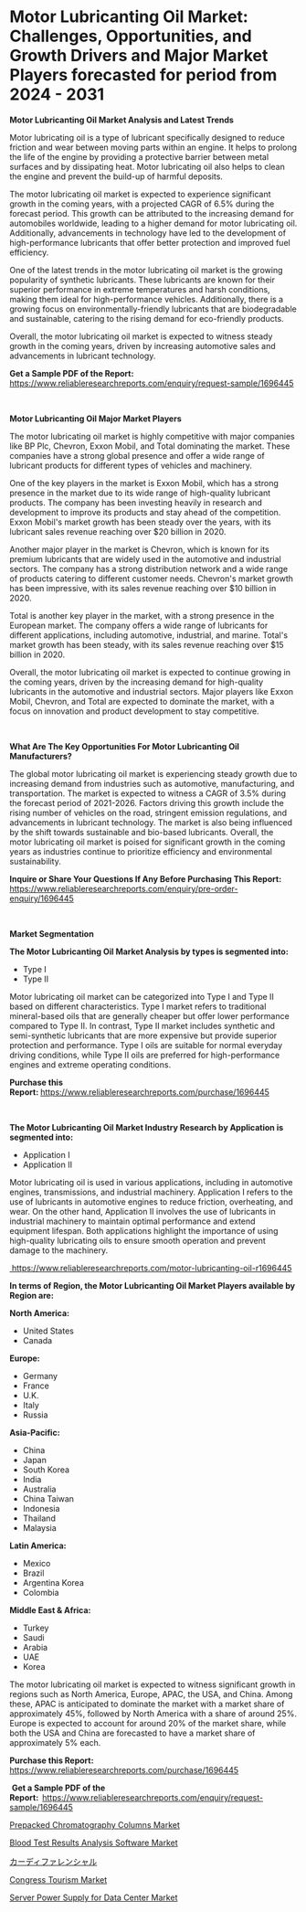 <p><h1>Motor Lubricanting Oil Market: Challenges, Opportunities, and Growth Drivers and Major Market Players forecasted for period from 2024 - 2031</h1></p><p><strong>Motor Lubricanting Oil Market Analysis and Latest Trends</strong></p>
<p><p>Motor lubricating oil is a type of lubricant specifically designed to reduce friction and wear between moving parts within an engine. It helps to prolong the life of the engine by providing a protective barrier between metal surfaces and by dissipating heat. Motor lubricating oil also helps to clean the engine and prevent the build-up of harmful deposits.</p><p>The motor lubricating oil market is expected to experience significant growth in the coming years, with a projected CAGR of 6.5% during the forecast period. This growth can be attributed to the increasing demand for automobiles worldwide, leading to a higher demand for motor lubricating oil. Additionally, advancements in technology have led to the development of high-performance lubricants that offer better protection and improved fuel efficiency.</p><p>One of the latest trends in the motor lubricating oil market is the growing popularity of synthetic lubricants. These lubricants are known for their superior performance in extreme temperatures and harsh conditions, making them ideal for high-performance vehicles. Additionally, there is a growing focus on environmentally-friendly lubricants that are biodegradable and sustainable, catering to the rising demand for eco-friendly products.</p><p>Overall, the motor lubricating oil market is expected to witness steady growth in the coming years, driven by increasing automotive sales and advancements in lubricant technology.</p></p>
<p><strong>Get a Sample PDF of the Report:&nbsp;</strong> <a href="https://www.reliableresearchreports.com/enquiry/request-sample/1696445">https://www.reliableresearchreports.com/enquiry/request-sample/1696445</a></p>
<p>&nbsp;</p>
<p><strong>Motor Lubricanting Oil Major Market Players</strong></p>
<p><p>The motor lubricating oil market is highly competitive with major companies like BP Plc, Chevron, Exxon Mobil, and Total dominating the market. These companies have a strong global presence and offer a wide range of lubricant products for different types of vehicles and machinery.</p><p>One of the key players in the market is Exxon Mobil, which has a strong presence in the market due to its wide range of high-quality lubricant products. The company has been investing heavily in research and development to improve its products and stay ahead of the competition. Exxon Mobil's market growth has been steady over the years, with its lubricant sales revenue reaching over $20 billion in 2020.</p><p>Another major player in the market is Chevron, which is known for its premium lubricants that are widely used in the automotive and industrial sectors. The company has a strong distribution network and a wide range of products catering to different customer needs. Chevron's market growth has been impressive, with its sales revenue reaching over $10 billion in 2020.</p><p>Total is another key player in the market, with a strong presence in the European market. The company offers a wide range of lubricants for different applications, including automotive, industrial, and marine. Total's market growth has been steady, with its sales revenue reaching over $15 billion in 2020.</p><p>Overall, the motor lubricating oil market is expected to continue growing in the coming years, driven by the increasing demand for high-quality lubricants in the automotive and industrial sectors. Major players like Exxon Mobil, Chevron, and Total are expected to dominate the market, with a focus on innovation and product development to stay competitive.</p></p>
<p>&nbsp;</p>
<p><strong>What Are The Key Opportunities For Motor Lubricanting Oil Manufacturers?</strong></p>
<p><p>The global motor lubricating oil market is experiencing steady growth due to increasing demand from industries such as automotive, manufacturing, and transportation. The market is expected to witness a CAGR of 3.5% during the forecast period of 2021-2026. Factors driving this growth include the rising number of vehicles on the road, stringent emission regulations, and advancements in lubricant technology. The market is also being influenced by the shift towards sustainable and bio-based lubricants. Overall, the motor lubricating oil market is poised for significant growth in the coming years as industries continue to prioritize efficiency and environmental sustainability.</p></p>
<p><strong>Inquire or Share Your Questions If Any Before Purchasing This Report:</strong> <a href="https://www.reliableresearchreports.com/enquiry/pre-order-enquiry/1696445">https://www.reliableresearchreports.com/enquiry/pre-order-enquiry/1696445</a></p>
<p>&nbsp;</p>
<p><strong>Market Segmentation</strong></p>
<p><strong>The Motor Lubricanting Oil Market Analysis by types is segmented into:</strong></p>
<p><ul><li>Type I</li><li>Type II</li></ul></p>
<p><p>Motor lubricating oil market can be categorized into Type I and Type II based on different characteristics. Type I market refers to traditional mineral-based oils that are generally cheaper but offer lower performance compared to Type II. In contrast, Type II market includes synthetic and semi-synthetic lubricants that are more expensive but provide superior protection and performance. Type I oils are suitable for normal everyday driving conditions, while Type II oils are preferred for high-performance engines and extreme operating conditions.</p></p>
<p><strong>Purchase this Report:&nbsp;</strong><a href="https://www.reliableresearchreports.com/purchase/1696445">https://www.reliableresearchreports.com/purchase/1696445</a></p>
<p>&nbsp;</p>
<p><strong>The Motor Lubricanting Oil Market Industry Research by Application is segmented into:</strong></p>
<p><ul><li>Application I</li><li>Application II</li></ul></p>
<p><p>Motor lubricating oil is used in various applications, including in automotive engines, transmissions, and industrial machinery. Application I refers to the use of lubricants in automotive engines to reduce friction, overheating, and wear. On the other hand, Application II involves the use of lubricants in industrial machinery to maintain optimal performance and extend equipment lifespan. Both applications highlight the importance of using high-quality lubricating oils to ensure smooth operation and prevent damage to the machinery.</p></p>
<p><a href="https://www.reliableresearchreports.com/motor-lubricanting-oil-r1696445">&nbsp;https://www.reliableresearchreports.com/motor-lubricanting-oil-r1696445</a></p>
<p><strong>In terms of Region, the Motor Lubricanting Oil Market Players available by Region are:</strong></p>
<p>
    <p> <strong> North America: </strong>
        <ul>
            <li>United States</li>
            <li>Canada</li>
        </ul>
        </p> 
    <p> <strong> Europe: </strong>
        <ul>
            <li>Germany</li>
            <li>France</li>
            <li>U.K.</li>
            <li>Italy</li>
            <li>Russia</li>
        </ul>
        </p> 
    <p> <strong> Asia-Pacific: </strong>
        <ul>
            <li>China</li>
            <li>Japan</li>
            <li>South Korea</li>
            <li>India</li>
            <li>Australia</li>
            <li>China Taiwan</li>
            <li>Indonesia</li>
            <li>Thailand</li>
            <li>Malaysia</li>
        </ul>
        </p> 
    <p> <strong> Latin America: </strong>
        <ul>
            <li>Mexico</li>
            <li>Brazil</li>
            <li>Argentina Korea</li>
            <li>Colombia</li>
        </ul>
        </p> 
    <p> <strong> Middle East & Africa: </strong>
        <ul>
            <li>Turkey</li>
            <li>Saudi</li>
            <li>Arabia</li>
            <li>UAE</li>
            <li>Korea</li>
        </ul>
    </p>
    </p>
<p><p>The motor lubricating oil market is expected to witness significant growth in regions such as North America, Europe, APAC, the USA, and China. Among these, APAC is anticipated to dominate the market with a market share of approximately 45%, followed by North America with a share of around 25%. Europe is expected to account for around 20% of the market share, while both the USA and China are forecasted to have a market share of approximately 5% each.</p></p>
<p><strong>Purchase this Report: </strong><a href="https://www.reliableresearchreports.com/purchase/1696445">https://www.reliableresearchreports.com/purchase/1696445</a></p>
<p>&nbsp;<strong>Get a Sample PDF of the Report:&nbsp;&nbsp;</strong><a href="https://www.reliableresearchreports.com/enquiry/request-sample/1696445">https://www.reliableresearchreports.com/enquiry/request-sample/1696445</a></p>
<p><strong></strong></p>
<p><p><a href="https://www.linkedin.com/pulse/prepacked-chromatography-columns-market-size-reveals-best-jo1ge">Prepacked Chromatography Columns Market</a></p><p><a href="https://github.com/RichRobinson5/Market-Research-Report-List-5/blob/main/blood-test-results-analysis-software-market.md">Blood Test Results Analysis Software Market</a></p><p><a href="https://github.com/VernieBarton2023/Market-Research-Report-List-1/blob/main/938784965425.md">カーディファレンシャル</a></p><p><a href="https://www.linkedin.com/pulse/congress-tourism-market-trends-analysis-forecasted-period-vgvsc">Congress Tourism Market</a></p><p><a href="https://github.com/LibbySpencer2018/Market-Research-Report-List-1/blob/main/server-power-supply-for-data-center-market.md">Server Power Supply for Data Center Market</a></p></p>